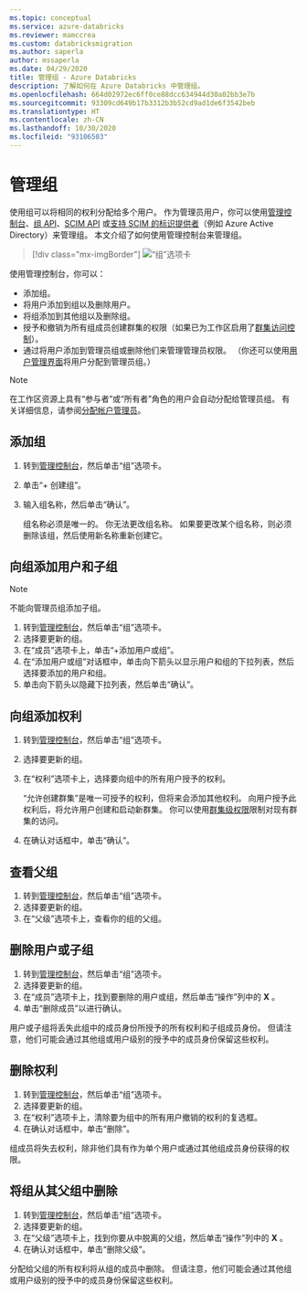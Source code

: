```yaml
---
ms.topic: conceptual
ms.service: azure-databricks
ms.reviewer: mamccrea
ms.custom: databricksmigration
ms.author: saperla
author: mssaperla
ms.date: 04/29/2020
title: 管理组 - Azure Databricks
description: 了解如何在 Azure Databricks 中管理组。
ms.openlocfilehash: 664d02972ec6ff0ce88dcc634944d30a02bb3e7b
ms.sourcegitcommit: 93309cd649b17b3312b3b52cd9ad1de6f3542beb
ms.translationtype: HT
ms.contentlocale: zh-CN
ms.lasthandoff: 10/30/2020
ms.locfileid: "93106503"
---
```

# <a name="manage-groups"></a>管理组

使用组可以将相同的权利分配给多个用户。 作为管理员用户，你可以使用[管理控制台](../admin-console.md)、[组 API](../../dev-tools/api/latest/groups.md)、[SCIM API](../../dev-tools/api/latest/scim/index.md) 或[支持 SCIM 的标识提供者](scim/index.md)（例如 Azure Active Directory）来管理组。 本文介绍了如何使用管理控制台来管理组。

> [!div class="mx-imgBorder"]
> ![“组”选项卡](../../_static/images/admin-settings/groups-tab-azure.png)

使用管理控制台，你可以：

* 添加组。
* 将用户添加到组以及删除用户。
* 将组添加到其他组以及删除组。
* 授予和撤销为所有组成员创建群集的权限（如果已为工作区启用了[群集访问控制](../../security/access-control/cluster-acl.md)）。
* 通过将用户添加到管理员组或删除他们来管理管理员权限。 （你还可以使用[用户管理界面](users.md)将用户分配到管理员组。）

> [!NOTE]
>
> 在工作区资源上具有“参与者”或“所有者”角色的用户会自动分配给管理员组。 有关详细信息，请参阅[分配帐户管理员](../account-settings/account.md#assign-initial-account-admins)。

## <a name="add-a-group"></a><a id="add-a-group"> </a><a id="add-group"> </a>添加组

1. 转到[管理控制台](../admin-console.md)，然后单击“组”选项卡。
2. 单击“+ 创建组”。
3. 输入组名称，然后单击“确认”。

   组名称必须是唯一的。 你无法更改组名称。 如果要更改某个组名称，则必须删除该组，然后使用新名称重新创建它。

## <a name="add-users-and-child-groups-to-a-group"></a>向组添加用户和子组

> [!NOTE]
>
> 不能向管理员组添加子组。

1. 转到[管理控制台](../admin-console.md)，然后单击“组”选项卡。
2. 选择要更新的组。
3. 在“成员”选项卡上，单击“+添加用户或组”。
4. 在“添加用户或组”对话框中，单击向下箭头以显示用户和组的下拉列表，然后选择要添加的用户和组。
5. 单击向下箭头以隐藏下拉列表，然后单击“确认”。

## <a name="add-entitlements-to-a-group"></a>向组添加权利

1. 转到[管理控制台](../admin-console.md)，然后单击“组”选项卡。
2. 选择要更新的组。
3. 在“权利”选项卡上，选择要向组中的所有用户授予的权利。

   “允许创建群集”是唯一可授予的权利，但将来会添加其他权利。 向用户授予此权利后，将允许用户创建和启动新群集。 你可以使用[群集级权限](../../security/access-control/cluster-acl.md)限制对现有群集的访问。

4. 在确认对话框中，单击“确认”。

## <a name="view-parent-groups"></a>查看父组

1. 转到[管理控制台](../admin-console.md)，然后单击“组”选项卡。
2. 选择要更新的组。
3. 在“父级”选项卡上，查看你的组的父组。

## <a name="remove-a-user-or-child-group"></a><a id="remove-a-user-or-child-group"> </a><a id="remove-user-group"> </a>删除用户或子组

1. 转到[管理控制台](../admin-console.md)，然后单击“组”选项卡。
2. 选择要更新的组。
3. 在“成员”选项卡上，找到要删除的用户或组，然后单击“操作”列中的 **X** 。
4. 单击“删除成员”以进行确认。

用户或子组将丢失此组中的成员身份所授予的所有权利和子组成员身份。 但请注意，他们可能会通过其他组或用户级别的授予中的成员身份保留这些权利。

## <a name="remove-an-entitlement"></a>删除权利

1. 转到[管理控制台](../admin-console.md)，然后单击“组”选项卡。
2. 选择要更新的组。
3. 在“权利”选项卡上，清除要为组中的所有用户撤销的权利的复选框。
4. 在确认对话框中，单击“删除”。

组成员将失去权利，除非他们具有作为单个用户或通过其他组成员身份获得的权限。

## <a name="remove-a-group-from-its-parent-group"></a>将组从其父组中删除

1. 转到[管理控制台](../admin-console.md)，然后单击“组”选项卡。
2. 选择要更新的组。
3. 在“父级”选项卡上，找到你要从中脱离的父组，然后单击“操作”列中的 **X** 。
4. 在确认对话框中，单击“删除父级”。

分配给父组的所有权利将从组的成员中删除。 但请注意，他们可能会通过其他组或用户级别的授予中的成员身份保留这些权利。
